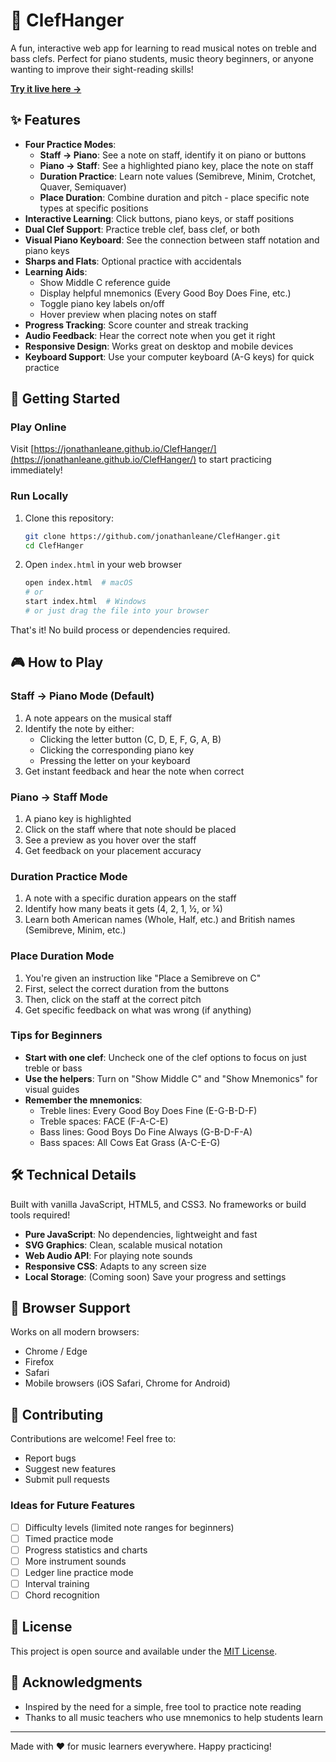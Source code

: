 # 🎼 ClefHanger

A fun, interactive web app for learning to read musical notes on treble and bass clefs. Perfect for piano students, music theory beginners, or anyone wanting to improve their sight-reading skills!

**[Try it live here →](https://jonathanleane.github.io/ClefHanger/)**

## ✨ Features

- **Four Practice Modes**:
  - **Staff → Piano**: See a note on staff, identify it on piano or buttons
  - **Piano → Staff**: See a highlighted piano key, place the note on staff
  - **Duration Practice**: Learn note values (Semibreve, Minim, Crotchet, Quaver, Semiquaver)
  - **Place Duration**: Combine duration and pitch - place specific note types at specific positions
- **Interactive Learning**: Click buttons, piano keys, or staff positions
- **Dual Clef Support**: Practice treble clef, bass clef, or both
- **Visual Piano Keyboard**: See the connection between staff notation and piano keys
- **Sharps and Flats**: Optional practice with accidentals
- **Learning Aids**:
  - Show Middle C reference guide
  - Display helpful mnemonics (Every Good Boy Does Fine, etc.)
  - Toggle piano key labels on/off
  - Hover preview when placing notes on staff
- **Progress Tracking**: Score counter and streak tracking
- **Audio Feedback**: Hear the correct note when you get it right
- **Responsive Design**: Works great on desktop and mobile devices
- **Keyboard Support**: Use your computer keyboard (A-G keys) for quick practice

## 🚀 Getting Started

### Play Online
Visit [https://jonathanleane.github.io/ClefHanger/](https://jonathanleane.github.io/ClefHanger/) to start practicing immediately!

### Run Locally
1. Clone this repository:
   ```bash
   git clone https://github.com/jonathanleane/ClefHanger.git
   cd ClefHanger
   ```

2. Open `index.html` in your web browser
   ```bash
   open index.html  # macOS
   # or
   start index.html  # Windows
   # or just drag the file into your browser
   ```

That's it! No build process or dependencies required.

## 🎮 How to Play

### Staff → Piano Mode (Default)
1. A note appears on the musical staff
2. Identify the note by either:
   - Clicking the letter button (C, D, E, F, G, A, B)
   - Clicking the corresponding piano key
   - Pressing the letter on your keyboard
3. Get instant feedback and hear the note when correct

### Piano → Staff Mode
1. A piano key is highlighted
2. Click on the staff where that note should be placed
3. See a preview as you hover over the staff
4. Get feedback on your placement accuracy

### Duration Practice Mode
1. A note with a specific duration appears on the staff
2. Identify how many beats it gets (4, 2, 1, ½, or ¼)
3. Learn both American names (Whole, Half, etc.) and British names (Semibreve, Minim, etc.)

### Place Duration Mode
1. You're given an instruction like "Place a Semibreve on C"
2. First, select the correct duration from the buttons
3. Then, click on the staff at the correct pitch
4. Get specific feedback on what was wrong (if anything)

### Tips for Beginners

- **Start with one clef**: Uncheck one of the clef options to focus on just treble or bass
- **Use the helpers**: Turn on "Show Middle C" and "Show Mnemonics" for visual guides
- **Remember the mnemonics**:
  - Treble lines: Every Good Boy Does Fine (E-G-B-D-F)
  - Treble spaces: FACE (F-A-C-E)
  - Bass lines: Good Boys Do Fine Always (G-B-D-F-A)
  - Bass spaces: All Cows Eat Grass (A-C-E-G)

## 🛠️ Technical Details

Built with vanilla JavaScript, HTML5, and CSS3. No frameworks or build tools required!

- **Pure JavaScript**: No dependencies, lightweight and fast
- **SVG Graphics**: Clean, scalable musical notation
- **Web Audio API**: For playing note sounds
- **Responsive CSS**: Adapts to any screen size
- **Local Storage**: (Coming soon) Save your progress and settings

## 📱 Browser Support

Works on all modern browsers:
- Chrome / Edge
- Firefox
- Safari
- Mobile browsers (iOS Safari, Chrome for Android)

## 🤝 Contributing

Contributions are welcome! Feel free to:
- Report bugs
- Suggest new features
- Submit pull requests

### Ideas for Future Features

- [ ] Difficulty levels (limited note ranges for beginners)
- [ ] Timed practice mode
- [ ] Progress statistics and charts
- [ ] More instrument sounds
- [ ] Ledger line practice mode
- [ ] Interval training
- [ ] Chord recognition

## 📄 License

This project is open source and available under the [MIT License](LICENSE).

## 🙏 Acknowledgments

- Inspired by the need for a simple, free tool to practice note reading
- Thanks to all music teachers who use mnemonics to help students learn

---

Made with ❤️ for music learners everywhere. Happy practicing!